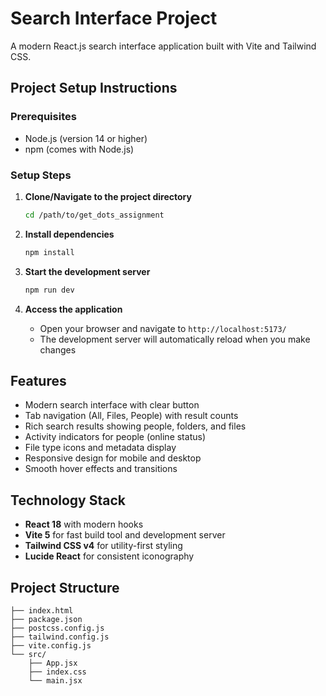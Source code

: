 # Search Interface Project

A modern React.js search interface application built with Vite and Tailwind CSS.

## Project Setup Instructions

### Prerequisites

- Node.js (version 14 or higher)
- npm (comes with Node.js)

### Setup Steps

1. **Clone/Navigate to the project directory**

   ```bash
   cd /path/to/get_dots_assignment
   ```

2. **Install dependencies**

   ```bash
   npm install
   ```

3. **Start the development server**

   ```bash
   npm run dev
   ```

4. **Access the application**
   - Open your browser and navigate to `http://localhost:5173/`
   - The development server will automatically reload when you make changes

## Features

- Modern search interface with clear button
- Tab navigation (All, Files, People) with result counts
- Rich search results showing people, folders, and files
- Activity indicators for people (online status)
- File type icons and metadata display
- Responsive design for mobile and desktop
- Smooth hover effects and transitions

## Technology Stack

- **React 18** with modern hooks
- **Vite 5** for fast build tool and development server
- **Tailwind CSS v4** for utility-first styling
- **Lucide React** for consistent iconography

## Project Structure

```
├── index.html
├── package.json
├── postcss.config.js
├── tailwind.config.js
├── vite.config.js
└── src/
    ├── App.jsx
    ├── index.css
    └── main.jsx
```
